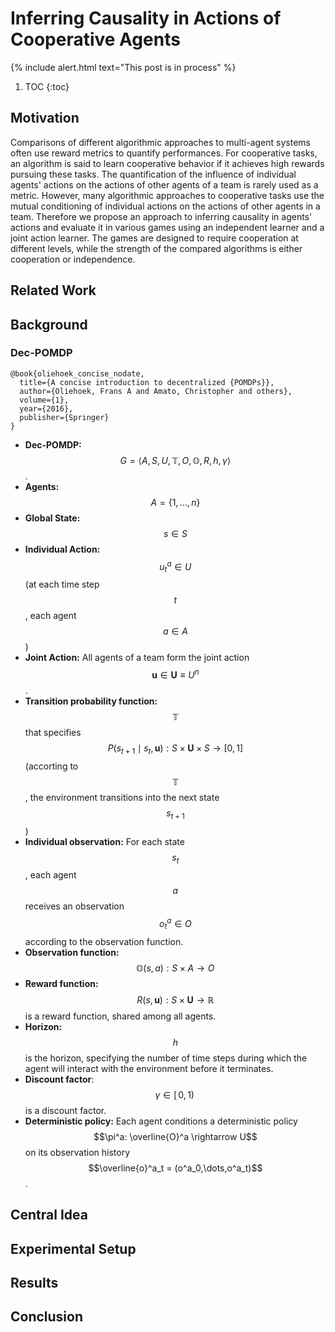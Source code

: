 # Inferring Causality in Actions of Cooperative Agents

{% include alert.html text="This post is in process" %}

1. TOC
{:toc}

## Motivation

Comparisons of different algorithmic approaches to multi-agent systems often use reward metrics to quantify performances. For cooperative tasks, an algorithm is said to learn cooperative behavior if it achieves high rewards pursuing these tasks. The quantification of the influence of individual agents' actions on the actions of other agents of a team is rarely used as a metric. However, many algorithmic approaches to cooperative tasks use the mutual conditioning of individual actions on the actions of other agents in a team. Therefore we propose an approach to inferring causality in agents' actions and evaluate it in various games using an independent learner and a joint action learner. The games are designed to require cooperation at different levels, while the strength of the compared algorithms is either cooperation or independence.

## Related Work

## Background

### Dec-POMDP
    @book{oliehoek_concise_nodate,
      title={A concise introduction to decentralized {POMDPs}},
      author={Oliehoek, Frans A and Amato, Christopher and others},
      volume={1},
      year={2016},
      publisher={Springer}
    }

- **Dec-POMDP:** $$G = \langle A, S, U, \mathbb{T}, O, \mathbb{O}, R, h, \gamma \rangle$$.
- **Agents:** $$A = \{1,\dots,n\}$$
- **Global State:** $$s \in S$$  
- **Individual Action:** $$u^a_t \in U$$ (at each time step $$t$$, each agent $$a \in A$$) 
- **Joint Action:** All agents of a team form the joint action $$\mathbf{u} \in \mathbf{U} \equiv U^n$$. 
- **Transition probability function:** $$\mathbb{T}$$ that specifies $$P(s_{t+1} \mid s_t, \mathbf{u}):S \times \mathbf{U} \times S \rightarrow [0, 1]$$ (accorting to $$\mathbb{T}$$, the environment transitions into the next state $$s_{t+1}$$)
- **Individual observation:** For each state $$s_t$$, each agent $$a$$ receives an observation $$o^a_t \in O$$ according to the observation function.
- **Observation function:** $$\mathbb{O}(s,a):S \times A \rightarrow O$$
- **Reward function:** $$R(s, \mathbf{u}):S \times \mathbf{U} \rightarrow \mathbb{R}$$ is a reward function, shared among all agents. 
- **Horizon:** $$h$$ is the horizon, specifying the number of time steps during which the agent will interact with the environment before it terminates.
- **Discount factor**: $$\gamma \in [\,0,1)\,$$ is a discount factor.
- **Deterministic policy:** Each agent conditions a deterministic policy $$\pi^a: \overline{O}^a \rightarrow U$$ on its observation history $$\overline{o}^a_t = (o^a_0,\dots,o^a_t)$$.

## Central Idea

## Experimental Setup

## Results 

## Conclusion
